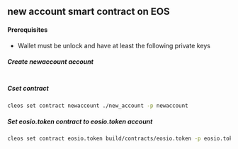 new account smart contract on EOS
-------
#### Prerequisites
* Wallet must be unlock and have at least the following private keys



##### Create newaccount account
````bash

````

##### Cset contract
````bash
cleos set contract newaccount ./new_account -p newaccount
````

##### Set eosio.token contract to eosio.token account
````bash
cleos set contract eosio.token build/contracts/eosio.token -p eosio.token
````
